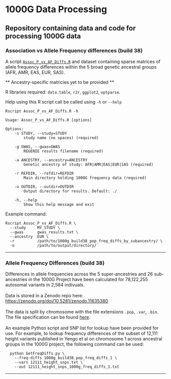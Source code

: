# 1000G Data Processing
Repository containing data and code for processing 1000G data
---
### Association vs Allele Frequency differences (build 38)
A script [`Assoc_P_vs_AF_Diffs.R`](assoc_p_vs_af_diffs/Assoc_P_vs_AF_Diffs.R) and dataset containing sparse matrices of allele frequency differences within the
5 broad genetic ancestral groups (AFR, AMR, EAS, EUR, SAS).   

** Ancestry-specific matricies yet to be provided ** 

R libraries required: `data.table`, `r2r`, `ggplot2`, `optparse`.   

Help using this R script call be called using `-h` or `--help`

```
Rscript Assoc_P_vs_AF_Diffs.R -h

Usage: Assoc_P_vs_AF_Diffs.R [options]

Options:
	-s STUDY, --study=STUDY
		study name (no spaces) (required)

	-g GWAS, --gwas=GWAS
		REGENIE results filename (required)

	-a ANCESTRY, --ancestry=ANCESTRY
		Genetic ancestry of study: AFR|AMR|EAS|EUR|SAS (required)

	-r REFDIR, --refdir=REFDIR
		Main directory holding 1000G frequency data (required)

	-o OUTDIR, --outdir=OUTDIR
		Output directory for results. Default: ./

	-h, --help
		Show this help message and exit
```
Example command:
```
Rscript Assoc_P_vs_AF_Diffs.R \
  --study     MY_STUDY \
  --gwas      gwas_results.txt \
  --ancestry  EUR \
  -r          /path/to/1000g_build38_pop_freq_diffs_by_subancestry/ \
  -o          /path/to/output/directory/
```
---


### Allele Frequency Differences (build 38)
Differences in allele frequencies across the 5 super-ancestries and 26 sub-ancestries in the 1000G Project have been calculated 
for 78,122,255 autosomal variants in 2,584 indivuals. <br/><br/>
Data is stored in a Zenodo repo here: https://zenodo.org/doi/10.5281/zenodo.11635380
<br/><br/>
The data is split by chromosome with the file extensions `.pop`, `.var`, `.bin`. 
The file specification can be found [here](https://github.com/drarwood/1000G_Data_Processing/blob/master/1000G_pop_freq_diffs_file_format.pdf).
<br/><br/>
An example Python script and SNP list for lookup have been provided for use. For example, to lookup frequency differences of the subset 
of 12,111 height variants published in Yengo et al on chromosome 1 across ancestral groups in the 1000G project, the following command
can be used:

```
  python GetFreqDiffs.py \
    --freq-diffs 1000g_build38_pop_freq_diffs_1 \
    --vars 12111_height_snps.txt \
    --out 12111_height_snps_1000g_freq_diffs_1.txt
```
---


